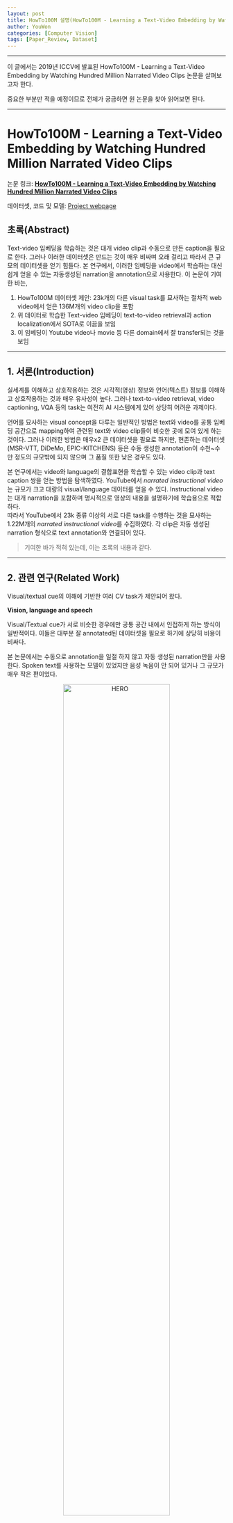 ```yaml
---
layout: post
title: HowTo100M 설명(HowTo100M - Learning a Text-Video Embedding by Watching Hundred Million Narrated Video Clips, Antoine Miech et al, 7 Jun 2019, 1906.03327)
author: YouWon
categories: [Computer Vision]
tags: [Paper_Review, Dataset]
---
```


---

이 글에서는 2019년 ICCV에 발표된 HowTo100M - Learning a Text-Video Embedding by Watching Hundred Million Narrated Video Clips 논문을 살펴보고자 한다.


중요한 부분만 적을 예정이므로 전체가 궁금하면 원 논문을 찾아 읽어보면 된다.

---

# HowTo100M - Learning a Text-Video Embedding by Watching Hundred Million Narrated Video Clips

논문 링크: **[HowTo100M - Learning a Text-Video Embedding by Watching Hundred Million Narrated Video Clips](https://arxiv.org/abs/1906.03327)**

데이터셋, 코드 및 모델: [Project webpage](https://www.di.ens.fr/willow/research/howto100m/)

## 초록(Abstract)

Text-video 임베딩을 학습하는 것은 대개 video clip과 수동으로 만든 caption을 필요로 한다. 그러나 이러한 데이터셋은 만드는 것이 매우 비싸며 오래 걸리고 따라서 큰 규모의 데이터셋을 얻기 힘들다. 본 연구에서, 이러한 임베딩을 video에서 학습하는 대신 쉽게 얻을 수 있는 자동생성된 narration을 annotation으로 사용한다. 이 논문이 기여한 바는,

1. HowTo100M 데이터셋 제안: 23k개의 다른  visual task를 묘사하는 절차적 web video에서 얻은 136M개의 video clip을 포함
2. 위 데이터로 학습한 Text-video 임베딩이 text-to-video retrieval과 action localization에서 SOTA로 이끔을 보임
3. 이 임베딩이 Youtube video나 movie 등 다른 domain에서 잘 transfer되는 것을 보임


---

## 1. 서론(Introduction)

실세계를 이해하고 상호작용하는 것은 시각적(영상) 정보와 언어(텍스트) 정보를 이해하고 상호작용하는 것과 매우 유사성이 높다. 그러나 text-to-video retrieval, video captioning, VQA 등의 task는 여전히 AI 시스템에게 있어 상당히 어려운 과제이다.

언어를 묘사하는 visual concept을 다루는 일반적인 방법은 text와 video를 공통 임베딩 공간으로 mapping하여 관련된 text와 video clip들이 비슷한 곳에 모여 있게 하는 것이다. 그러나 이러한 방법은 매우x2 큰 데이터셋을 필요로 하지만, 현존하는 데이터셋(MSR-VTT, DiDeMo, EPIC-KITCHENS) 등은 수동 생성한 annotation이 수천~수만 정도의 규모밖에 되지 않으며 그 품질 또한 낮은 경우도 있다.

본 연구에서는 video와 language의 결합표현을 학습할 수 있는 video clip과 text caption 쌍을 얻는 방법을 탐색하였다. YouTube에서 *narrated instructional video*는 규모가 크고 대량의 visual/language 데이터를 얻을 수 있다. Instructional video는 대개 narration을 포함하며 명시적으로 영상의 내용을 설명하기에 학습용으로 적합하다.  
따라서 YouTube에서 23k 종류 이상의 서로 다른 task를 수행하는 것을 묘사하는 1.22M개의 *narrated instructional video*를 수집하였다. 각 clip은 자동 생성된 narration 형식으로 text annotation와 연결되어 있다.


> 기여한 바가 적혀 있는데, 이는 초록의 내용과 같다.



---

## 2. 관련 연구(Related Work)

Visual/textual cue의 이해에 기반한 여러 CV task가 제안되어 왔다.

**Vision, language and speech**

Visual/Textual cue가 서로 비슷한 경우에만 공통 공간 내에서 인접하게 하는 방식이 일반적이다. 이들은 대부분 잘 annotated된 데이터셋을 필요로 하기에 상당히 비용이 비싸다.  

본 논문에서는 수동으로 annotation을 일절 하지 않고 자동 생성된 narration만을 사용한다. Spoken text를 사용하는 모델이 있었지만 음성 녹음이 안 되어 있거나 그 규모가 매우 작은 편이었다.

<center><img src="/public/img/2021-08-18-HowTo100M/fig01.png" width="70%" alt="HERO"></center>

**Learning from instructional videos**

복잡한 과제를 해결하는 학습 과정으로써 최근 주목받고 있다. Visual-linguistic reference resolution, action segmentation 등의 task에서 여러 모델이 제안되었으나 역시 적은 수의 미리 지정된 label에서 추출한 trasncription만이 존재했다.

이후 WikiHow, COIN, CrossTask 등의 데이터셋이 만들어졌고 이들은 대개 YouTube에서 대량의 영상 정보를 획득하였다. HowTo100M도 비슷하게 YouTube에서 영상을 얻었으나 그 양이 전례없이 매우 방대하다.

**Large scale data for model pretraining**

Noisy할 수도 있는 web data로부터 얻은 대규모 데이터셋은 language 및 vision 모델에서 유망한 부분이다. [BERT](https://greeksharifa.github.io/nlp(natural%20language%20processing)%20/%20rnns/2019/08/23/BERT-Pre-training-of-Deep-Bidirectional-Transformers-for-Language-Understanding/), [GPT-2](https://greeksharifa.github.io/nlp(natural%20language%20processing)%20/%20rnns/2019/08/28/OpenAI-GPT-2-Language-Models-are-Unsupervised-Multitask-Learners/) 등은 대규모 데이터를 사용하여 많은 task에서 SOTA를 달성하였다. GPT-2와 WebText는 Reddit에서 얻은 40GB의 text를 사용하여 좋은 결과를 얻었다.

이에 영감을 받아 video와 language의 공통 임베딩을 학습하고자 하였다. YouTube에서 얻은 1M 이상의 영상을 사용하여, 미세조정 없이도 instructional video에서 이전 결과를 넘을 뿐 아니라 non-instructinoal video에 대해서도 잘 작동한다.



---

## 3. The HowTo100M dataset

요리, 수공예, 개인 생활/관리, 원예 등의 활동에 대한 내용을 포함하는 1.22M개의 영상을 포함한다. 각 영상은 (올린 사람이 만들었을) 자막 혹은 ASR로 자동 생성된 narration을 가진다.



### 3.1 Data collection


**Visual tasks**

- Instructional video는 어떻게 특정 활동을 수행하는지를 묘사하기 때문에 어떤 활동이 있는지를 먼저 WikiHow("어떻게 무엇을 하는가"라는 12만 개의 article 포함)에서 가져왔다.  
- 많은 영상들 중 추상적인 것("선물 선택하기")보다는 "시각적인" 활동("땅콩버터 만들기")에 초점을 맞추었다. Task는 12종류로 한정하였고 관계/경제/사업 등 추상적인 task는 제외하였다.
- "물리적인" 활동이 포함되는 것(make, build, change)을 남기고 그렇지 않은 것(be, accept, feel)은 반자동으로 제거하였다. 
- 최종적으로 23,611개의 visual task가 생성되었다.


<center><img src="/public/img/2021-08-18-HowTo100M/fig02.png" width="100%" alt="HERO"></center>


**Instructional videos**

`How to <task name>` 형태의 제목을 가지며 영어 자막(사람이 올렸거나 혹은 YouTube API인 ASR로 얻은 것)을 가지는 영상을 찾았다. 이후 다음 과정을 통해 품질과 일관성을 높였다.

- 검색 결과의 상위 200까지만 사용하고 나머지는 관련성이 별로 없을 가정하에 제외함
- 조회수 100 미만의 영상은 제외
- 100 단어 이하의 영상은 배울 것이 별로 없으므로 제외
- 2,000초 이하의 영상만 사용
- 중복 영상(동일 ID) 제거


### 3.2 Paired video clips and captions

자막은 text의 뭉치들로 이루어져 있으며 때때로 완전한 문장의 형태가 아닌 경우도 있다. 각 줄은 영상의 특정 구간과 연관된다(특히 그 자막이 읽히는 부분). 각 자막을 caption으로 사용하여 video clip의 연관된 구간과 쌍을 만든다(그림 2).

MSR-VTT와 같은 clip-caption 쌍으로 구성된 다른 데이터셋과 달리 HowTo100M은 자동으로 만든 narration을 사용한다. 그래서 (아마도) 약하게 짝을 이룬(*weakly paired*) 것으로 생각된다. 영상에서는 구독자와 소통하는 등 주제와 상관 없는 내용이 있을 수도 있고 문장도 완전하지 않거나 문법적으로 틀릴 수도 있다. 임의로 400개의 clip-caption 쌍을 선택해서 확인한 결과 자막에 포함된 물체나 행동 등이 적어도 한 번 나올 확률은 51%였다.

**Statistics**

12개의 분류로 나누어져 있으며 예시는 그림 2에서 볼 수 있다. 자세한 내용은 부록 A에 있다.  
각 데이터셋의 clip-caption의 개수는 표 1에서 볼 수 있다.

<center><img src="/public/img/2021-08-18-HowTo100M/table01.png" width="70%" alt="HERO"></center>

HowTo100M은,

- 다른 데이터셋에 비해 훨씬 크다.
- 자동 생성된 annotation을 사용하여 자막의 품질이 깨끗하지 않다.
- 평균적으로 하나의 영상은 110개의 clip-caption 쌍을 만들며 clip당 4초, 4단어 정도이다.
- 100개를 임의로 확인한 결과 71%는 instructional한 영상, 12%는 vlog, 7%는 리뷰나 광고였다.
    - vlog나 리뷰, 광고는 시각적인 내용과 narration 사이의 관련성이 있을 수 있다.   
- non-instructional video를 특별히 제거하지는 않았는데, 공통 임베딩을 학습하는 데 도움을 줄 수 있어서다.


---



## 4. Text-video joint embedding model

$n$개의 video clip과 연관된 caption $\lbrace (V_i, C_i) \rbrace^n_{i=1}$이 주어진다. 

$$ \mathbf{v} \in \mathbb{R}^{d_v}, \mathbf{c} \in \mathbb{R}^{d_c} $$

목적은 video와 caption feature를 $d$차원의 공통 공간으로 mapping하는 함수를 만드는 것이다.

$$ f : \mathbb{R}^{d_v} \rightarrow \mathbb{R}^{d}, \quad g : \mathbb{R}^{d_c} \rightarrow \mathbb{R}^{d}  $$

cosine 유사도는 caption $C$가 video clip $V$를 묘사하면 큰 값을 갖는다.

<center><img src="/public/img/2021-08-18-HowTo100M/eq01.png" width="30%" alt="HERO"></center>

비선형 embedding 함수를 사용한다. $W$는 학습가능한 parameter이고 $\circ$는 내적을 의미한다.

<center><img src="/public/img/2021-08-18-HowTo100M/eq02.png" width="50%" alt="HERO"></center>

$$ W_1^v \in \mathbb{R}^{d \times d_v}, W_1^c \in \mathbb{R}^{d \times d_c}, W_2^v, W_2^c \in \mathbb{R}^{d \times d}, b \in \mathbb{R}^d $$

실험에서는 $d$는 모두 4096을 사용하였고 총 parameter 개수는 67M개이다.

위 식의 오른쪽 부분은 선형 FC layer로 거기에 gating function을 더해 출력 범위는 $0\sim1$이 된다. 결과적으로 embedding function은 입력 벡터간 비선형 곱연산 상호작용을 모델링한다.

**Loss**

max-margin ranking loss를 사용한다. 각 반복 동안 mini-batch $\mathcal{B}$의 caption-clip 쌍 $(V_i, C_i)_{i \in \mathcal{B}}$에 대해서 손실함수는

<center><img src="/public/img/2021-08-18-HowTo100M/eq03.png" width="50%" alt="HERO"></center>

이다. 

$$ \mathcal{B}=\lbracei_1, ..., i_b \rbrace \subset \lbrace1, ..., n \rbrace $$

- $s_{i,j}$는 video clip과 caption 간 유사도 점수이다.
- $\mathcal{N}_i$는 caption-clip $i$에 대한 negative pair이다.
- $\delta$는 margin이다. 실험에서는  $\delta=0.1$이다.

**Sampling strategy**

Negative pair $ \lbrace(V_i, C_i) : i \ne j \rbrace$ 의 절반은 같은 원본 YouTube 영상에서 만들어졌고, 나머지 절반은 서로 다른 영상에서 가져온 것이다. 본 논문에서 intra-negative sampling을 적용하여 학습된 embedding이 주제와 관련 없는 배경보다는 상관이 있는 부분에 중점을 두도록 하였다. 부록 C에서 positive에 대한 설명을 볼 수 있다.  
또한 학습 데이터 자체가 일부 noisy하기 때문에 더 이상의 sampling 방식은 성능 개선으로 이어지지 않았다.

**Clip and caption representation**

clip feature $\mathbf{v}$는 temporally max-pooled pre-extracted CNN feature로 구성된다. caption feature $\mathbf{c}$는 미리 계산된 단어 임베딩 위에 있는 얕은 1D-CNN의 출력값이다. 자세한 내용은 5.1절을 참조한다.


---


## 5. 실험(Experiments)

어떻게 강력한 video-text 표현을 학습할 수 있는지 설명한다. CrossTask, YouCook2, MSR-VTT, LSMDC 등에서 실험한 결과를 보고한다.

실험 결과는,

- CrossTask, YouCook2 등 instructional 영상 데이터셋에서는 HowTo100M에서 학습된 off-the-shelf 임베딩이 매우 작고 수동으로 만든 데이터셋에 비해 훨씬 좋다.
- 일반적인 YouTube 영상을 모아놓은 MSR-VTT 같은 데이터셋에서, HowTo100M 임베딩은 MSR-VTT에서 학습된 모델과 비등한 성능을 보여준다.
- MSR-VTT의 일부만 갖고 미세조정한 HowTo100M 모델이 SOTA를 능가한다.
- LSMDC에서 미세조정한 임베딩은 domain의 큰 차이에도 불구하고 video, script에 대한 일반화 성능이 뛰어나다.
- HowTo100M의 규모의 중요성을 증명한다.

### 5.1. Implementation details

**Video features**

사전학습한 2D/3D CNN에서 frame/video 수준 feature를 추출한다. 

- 2D는 1초당 1 frame 비율로 ImageNet으로 사전학습한 Resnet-152를 사용한다.
- 3D는 1초당 1.5 feature 비율로 Kinetics로 사전학습한 ResNeXt-101 16frames 모델을 사용한다.

Temporal max-pooling으로 더 긴 video clip에 대한 feature를 aggregate하고 2D와 3D feature를 이어 붙여서 각 clip당 4096차원의 벡터를 최종 생성한다.

**Text pre-processing**

- 일반적인 영어 stop-word를 제거한다.
- GoogleNews의 사전학습된 word2vec을 사용한다.

**Training time**

- feature 추출 이후 전체 데이터셋에 대해 임베딩 모델을 학습하는 것은 상대적으로 시간이 적게 걸리며 하나의 Tesla P100 GPU에서 3일이 걸리지 않았다.

### 5.2. Datasets and evaluation setups

**Action step localization**

**CrossTask**는 18개의 task, 수동 생성한 action segment annotation이 있는 2.7k개의 instructional video를 포함한다. 또한 각 task당 짧은 자연어 설명으로 된 action step 순서를 제공한다. HowTo100M에서 학습한 모델을 CrossTask의 video의 모든 frame과 action label의 유사도를 계산하여 step localization을 수행한다.  
[Cross-task weakly supervised learning from instructional videos](https://arxiv.org/abs/1903.08225)에서와 같은 평가 방식을 사용한다.


**Text-based video retrieval**

자연어 query를 사용하여 video clip retrieval task에서도 실험하였다. Textual description이 주어지면, 수많은 video 중에서 이를 표현하는 video clip을 찾는 문제이다. R@1, R@5, R@10 과 median rank(MR)로 평가기준을 사용하였다.

- **YouCook2**: YouTube에서 모은 요리 영상 데이터셋으로 89개의 recipe, 14k개의 clip을 포함하며 모두 수동 생성한 annotation을 포함한다.  text set clip이 주어지지 않으므로 3.5k개를 validation set으로 사용한다. HowTo100M에 있는 일부 annotation은 제거하였다.
- **MSR-VTT**: 음악, 영화, 스포츠 등 20가지 분류를 묘사하는 257개의 video query에서 모든 일반 영상들로 200k개의 clip 및 수동 생성된 annotation을 포함한다. 
- **LSMDC**: 101k개의 영화 clip-caption으로 이루어진 데이터셋으로 자막 또는 audio description이 연결되어 있다. 1000개의 쌍을 test set으로 사용했다.

### 5.3. Study of negative pair sampling strategy

임베딩을 학습할 시 negative caption-video 쌍을 샘플링하는 전략을 실험해 보았다.

<center><img src="/public/img/2021-08-18-HowTo100M/table03.png" width="70%" alt="HERO"></center>

같은 영상에서 negative를 찾는 intra-negative 방식이 좋다는 것을 알 수 있다. 이는 MSR-VTT이나 LSMDC보다 더 fine-grained한 데이터셋인 YouCook2와 CrossTask에서 더 두드러진다.


### 5.4. Scale matters

실제로 HowTo100M과 같은 대규모 데이터셋이 필요한지를 알아본다. 그래서 데이터셋 중 일부분만 사용하여 사전학습을 시킨 다음 다른 데이터셋에 대해 실험한 결과는 다음과 같다.

<center><img src="/public/img/2021-08-18-HowTo100M/fig03.png" width="70%" alt="HERO"></center>

학습에 사용한 영상의 수가 많을수록 성능이 좋기 때문에, 대규모 데이터셋의 필요성이 입증되었다. 그리고 수렴하는 것도 관찰되지 않았기 때문에 더 많은 데이터를 모아 성능을 더욱 향상시킬 가능성도 있다.



### 5.5. Comparison with state-of-the-art


**CrossTask**

현재 SOTA인 약한 지도학습 방식의 모델과 비교하여 HowTo100M에서 학습한 off-the-shelf 임베딩을 비교한다. 기존 모델은 step localization에 최적화되었던 것임에도 본 논문의 모델이 한 task를 제외하고 모든 task에서 성능이 더 좋다.

<center><img src="/public/img/2021-08-18-HowTo100M/table04.png" width="100%" alt="HERO"></center>

따라서 대용량의 narrated video로 학습하는 방식이 annotation이 있더라도 소규모의 데이터셋으로 학습하는 것보다 더 낫다고 결론내릴 수 있다.


**YouCook2**

이후 실험에서는 

1. HowTo100M로만 학습한 모델 
2. MSR-VTT로만 학습한 모델 
3. HowTo100M에서 사전학습하고 MSR-VTT에서 미세조정한 모델

위 3가지를 실험에 사용하였다.


공식 benchmark가 없어서 HGLMN FV CCA embedding 모델을 사용하였다.  
결과는 YouCook2에서 직접 학습한 모델보다 더 좋으며 R@10에서 13.7%의 향상이 있기도 했다.

<center><img src="/public/img/2021-08-18-HowTo100M/table05.png" width="70%" alt="HERO"></center>

결론은 CrossTask와 비슷하게 HowTo100M 모델이 specific 모델보다 더 성능이 좋다.

**MSR-VTT**

<center><img src="/public/img/2021-08-18-HowTo100M/table06.png" width="70%" alt="HERO"></center>

- instructional 영상 데이터셋과는 달리 MSR-VTT에서 직접 학습한 것이 HowTo100M에서 학습한 모델보다 더 좋다. 이는 일반적인 Youtube 영상이 instructional / VLOG 형식의 영상과는 상당히 다르기 때문으로 추측된다.
- 사전학습한 데이터의 양에 따른 성능 변화도 측정한 결과는 아래와 같다.
    - SOTA 결과는 MST-VTT의 단 20%만 사용한 것과 비등한 수준이다. 이는 훨씬 더 적은 annotation을 사용해도 괜찮다는 뜻이기도 하다.


<center><img src="/public/img/2021-08-18-HowTo100M/fig04.png" width="70%" alt="HERO"></center>


**LSMDC**

HowTo100M과는 상당히 다른 데이터셋이라 어려운 부분이다. 그렇지만 (논문에 실을 정도니) HowTo100M에서 사전학습 후 LSMDC에서 미세조정하는 모델은 역시 LSMDC에서 직접 학습하는 것보다 더 좋은 결과를 가져다준다.

<center><img src="/public/img/2021-08-18-HowTo100M/table07.png" width="70%" alt="HERO"></center>


### 5.6. Cross-dataset fine-tuning evaluation

HowTo100M에서 사전학습하는 것과 다른 데이터셋에서 사전학습하는 경우와 비교했다. 

<center><img src="/public/img/2021-08-18-HowTo100M/fig05.png" width="70%" alt="HERO"></center>

모든 경우 중 HowTo100M에서 사전학습 후 목표 데이터셋에서 미세조정하는 것이 가장 좋다.

### 5.7. Qualitative results

Video Retrieval의 일부 결과 예시를 가져왔다.

<center><img src="/public/img/2021-08-18-HowTo100M/fig06.png" width="60%" alt="HERO"></center>

설명에 부합하는 영상을 잘 찾았음을 확인할 수 있다. 데모는 [공식 홈페이지](https://www.di.ens.fr/willow/research/howto100m/)에서 볼 수 있다.

---

## 6. 결론(Conclusion)

1.2M개 이상의 narrated video에서 얻은 130M개 이상의 clip을 포함하는 HowTo100M 데이터셋을 제시하였다. 데이터 수집 과정은 자동화된 ASR을 사용하여 빠르고 규모를 키우기 쉬우며 수동으로 만들 필요가 없다. 이를 통해 학습한 모델은 다양한 video 관련 task에서 좋은 결과를 얻었으며 데이터, 모델 및 코드를 [공개](https://www.di.ens.fr/willow/research/howto100m/)하였다.

---

## 참고문헌(References)

논문 참조!

--- 

